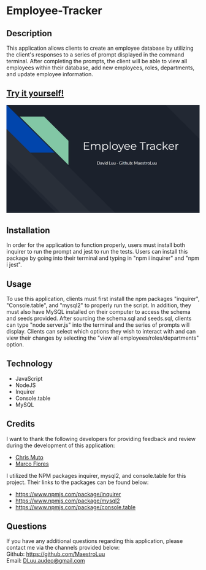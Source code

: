 # Employee-Tracker

## Description

This application allows clients to create an employee database by utilizing the client's responses to a series of prompt displayed in the command terminal. After completing the prompts, the client will be able to view all employees within their database, add new employees, roles, departments, and update employee information.

## [Try it yourself!](https://github.com/MaestroLuu/Employee-Tracker.git)

[![Watch the video](./assets/images/titlePage.png)](https://watch.screencastify.com/v/YZgYmCD2ndyGA5XkY4AA)

## Installation

In order for the application to function properly, users must install both inquirer to run the prompt and jest to run the tests. Users can install this package by going into their terminal and typing in "npm i inquirer" and "npm i jest".

## Usage

To use this application, clients must first install the npm packages "inquirer", "Console.table", and "mysql2" to properly run the script. In addition, they must also have MySQL installed on their computer to access the schema and seeds provided. After sourcing the schema.sql and seeds.sql, clients can type "node server.js" into the terminal and the series of prompts will display. Clients can select which options they wish to interact with and can view their changes by selecting the "view all employees/roles/departments" option.

## Technology

- JavaScript<br>
- NodeJS<br>
- Inquirer<br>
- Console.table <br>
- MySQL

## Credits

I want to thank the following developers for providing feedback and review during the development of this application: <br>
- [Chris Muto](https://github.com/chrismuto)
- [Marco Flores](https://github.com/JaggedComet/) 


I utilized the NPM packages inquirer, mysql2, and console.table for this project. Their links to the packages can be found below:<br> 
- https://www.npmjs.com/package/inquirer<br>
- https://www.npmjs.com/package/mysql2 <br>
- https://www.npmjs.com/package/console.table


## Questions

If you have any additional questions regarding this application, please contact me via the channels provided below:<br />
Github: https://github.com/MaestroLuu<br>
Email: DLuu.audeo@gmail.com